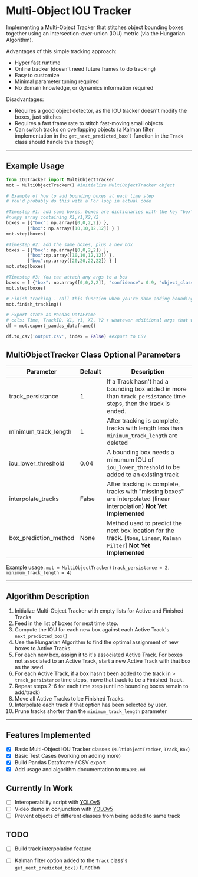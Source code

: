# Multi-Object IOU Tracker

Implementing a Multi-Object Tracker that stitches object bounding boxes together using an intersection-over-union (IOU) metric (via the Hungarian Algorithm).

Advantages of this simple tracking approach:
- Hyper fast runtime
- Online tracker (doesn't need future frames to do tracking)
- Easy to customize
- Minimal parameter tuning required
- No domain knowledge, or dynamics information required

Disadvantages:
- Requires a good object detector, as the IOU tracker doesn't modify the boxes, just stitches
- Requires a fast frame rate to stitch fast-moving small objects
- Can switch tracks on overlapping objects (a Kalman filter implementation in the `get_next_predicted_box()` function in the `Track` class should handle this though)

---

## Example Usage

``` Python
from IOUTracker import MultiObjectTracker
mot = MultiObjectTracker() #initialize MultiObjectTracker object

# Example of how to add bounding boxes at each time step
# You'd probably do this with a For loop in actual code

#Timestep #1: add some boxes, boxes are dictionaries with the key "box" set to a
#numpy array containing X1,Y1,X2,Y2
boxes = [{"box": np.array([0,0,2,2]) }, 
        {"box": np.array([10,10,12,12]) } ]
mot.step(boxes)

#Timestep #2: add the same boxes, plus a new box
boxes = [{"box": np.array([0,0,2,2]) }, 
        {"box":np.array([10,10,12,12]) },
        {"box":np.array([20,20,22,22]) } ]
mot.step(boxes)

#Timestep #3: You can attach any args to a box
boxes = [ {"box": np.array([0,0,2,2]), "confidence": 0.9, "object_class": "car"} ]
mot.step(boxes)

# Finish tracking - call this function when you're done adding bounding boxes
mot.finish_tracking()

# Export state as Pandas DataFrame
# cols: Time, TrackID, X1, Y1, X2, Y2 + whatever additional args that were in the dicts above
df = mot.export_pandas_dataframe()

df.to_csv('output.csv', index = False) #export to CSV
```

## MultiObjectTracker Class Optional Parameters

| Parameter | Default | Description |
| --- | --- | --- |
| track_persistance | 1 | If a Track hasn't had a bounding box added in more than `track_persistance` time steps, then the track is ended. |
| minimum_track_length | 1 | After tracking is complete, tracks with length less than `minimum_track_length` are deleted |
| iou_lower_threshold | 0.04 | A bounding box needs a minumum IOU of `iou_lower_threshold` to be added to an existing track |
| interpolate_tracks | False | After tracking is complete, tracks with "missing boxes" are interpolated (linear interpolation) **Not Yet Implemented** |
| box_prediction_method | None | Method used to predict the next box location for the track. [`None`, `Linear`, `Kalman Filter`] **Not Yet Implemented** |

Example usage: `mot = MultiObjectTracker(track_persistance = 2, minimum_track_length = 4)`

---

## Algorithm Description

1. Initialize Multi-Object Tracker with empty lists for Active and Finished Tracks
1. Feed in the list of boxes for next time step.
1. Compute the IOU for each new box against each Active Track's `next_predicted_box()` 
1. Use the Hungarian Algorithm to find the optimal assignment of new boxes to Active Tracks.
1. For each new box, assign it to it's associated Active Track. For boxes not associated to an Active Track, start a new Active Track with that box as the seed.
1. For each Active Track, if a box hasn't been added to the track in > `track_persistance` time steps, move that track to be a Finished Track.
1. Repeat steps 2-6 for each time step (until no bounding boxes remain to add/track)
1. Move all Active Tracks to be Finished Tracks.
1. Interpolate each track if that option has been selected by user.
1. Prune tracks shorter than the `minimum_track_length` parameter 

---

## Features Implemented

- [x] Basic Multi-Object IOU Tracker classes (`MultiObjectTracker`, `Track`, `Box`)
- [x] Basic Test Cases (working on adding more)
- [x] Build Pandas Dataframe / CSV export
- [x] Add usage and algorithm documentation to `README.md`

## Currently In Work

- [ ] Interoperability script with [YOLOv5](https://github.com/ultralytics/yolov5)
- [ ] Video demo in conjunction with [YOLOv5](https://github.com/ultralytics/yolov5)
- [ ] Prevent objects of different classes from being added to same track

## TODO

- [ ] Build track interpolation feature
- [ ] Kalman filter option added to the `Track` class's `get_next_predicted_box()` function

